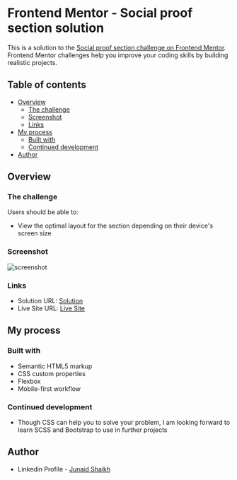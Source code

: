 # Frontend Mentor - Social proof section solution

This is a solution to the [Social proof section challenge on Frontend Mentor](https://www.frontendmentor.io/challenges/social-proof-section-6e0qTv_bA). Frontend Mentor challenges help you improve your coding skills by building realistic projects. 

## Table of contents

- [Overview](#overview)
  - [The challenge](#the-challenge)
  - [Screenshot](#screenshot)
  - [Links](#links)
- [My process](#my-process)
  - [Built with](#built-with)
  - [Continued development](#continued-development)
- [Author](#author)

## Overview

### The challenge

Users should be able to:

- View the optimal layout for the section depending on their device's screen size

### Screenshot

![screenshot](./screeshot.png)

### Links

- Solution URL: [Solution](https://github.com/junaidshaikh-js/social-proof-section)
- Live Site URL: [Live Site](https://junaidshaikh-js.github.io/social-proof-section/)

## My process

### Built with

- Semantic HTML5 markup
- CSS custom properties
- Flexbox
- Mobile-first workflow


### Continued development

- Though CSS can help you to solve your problem, I am looking forward to learn SCSS and Bootstrap to use in further projects


## Author

- Linkedin Profile - [Junaid Shaikh](https://www.linkedin.com/in/junaidshaikhjs/)